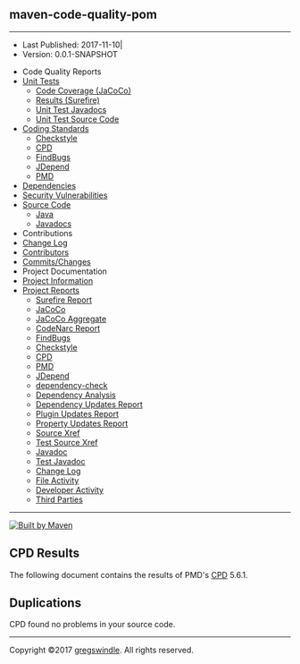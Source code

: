 ## maven-code-quality-pom

-----

  - Last Published: 2017-11-10|
  - Version: 0.0.1-SNAPSHOT

<!-- end list -->

  - Code Quality Reports
  - [Unit Tests](surefire-report.md "Unit Tests")
      - [Code Coverage
        (JaCoCo)](jacoco/index.md "Code Coverage (JaCoCo)")
      - [Results (Surefire)](surefire-report.md "Results (Surefire)")
      - [Unit Test
        Javadocs](testapidocs/index.md "Unit Test Javadocs")
      - [Unit Test Source
        Code](xref-test/index.md "Unit Test Source Code")
  - [Coding Standards](checkstyle.md "Coding Standards")
      - [Checkstyle](checkstyle.md "Checkstyle")
      - [CPD](#)
      - [FindBugs](findbugs.md "FindBugs")
      - [JDepend](jdepend-report.md "JDepend")
      - [PMD](pmd.md "PMD")
  - [Dependencies](dependency-updates-report.md "Dependencies")
  - [Security Vulnerabilities](codenarc.md "Security Vulnerabilities")
  - [Source Code](xref/index.md "Source Code")
      - [Java](xref/index.md "Java")
      - [Javadocs](apidocs/index.md "Javadocs")
  - Contributions
  - [Change Log](changelog.md "Change Log")
  - [Contributors](dev-activity.md "Contributors")
  - [Commits/Changes](file-activity.md "Commits/Changes")
  - Project Documentation
  - [Project Information](project-info.md "Project Information")
  - [Project Reports](project-reports.md "Project Reports")
      - [Surefire Report](surefire-report.md "Surefire Report")
      - [JaCoCo](jacoco/index.md "JaCoCo")
      - [JaCoCo
        Aggregate](jacoco-aggregate/index.md "JaCoCo Aggregate")
      - [CodeNarc
        Report](codenarc.md "CodeNarc Report")
      - [FindBugs](findbugs.md "FindBugs")
      - [Checkstyle](checkstyle.md "Checkstyle")
      - [CPD](#)
      - [PMD](pmd.md "PMD")
      - [JDepend](jdepend-report.md "JDepend")
      - [dependency-check](dependency-check-report.md "dependency-check")
      - [Dependency
        Analysis](dependency-analysis.md "Dependency Analysis")
      - [Dependency Updates
        Report](dependency-updates-report.md "Dependency Updates Report")
      - [Plugin Updates
        Report](plugin-updates-report.md "Plugin Updates Report")
      - [Property Updates
        Report](property-updates-report.md "Property Updates Report")
      - [Source Xref](xref/index.md "Source Xref")
      - [Test Source Xref](xref-test/index.md "Test Source Xref")
      - [Javadoc](apidocs/index.md "Javadoc")
      - [Test Javadoc](testapidocs/index.md "Test Javadoc")
      - [Change Log](changelog.md "Change Log")
      - [File Activity](file-activity.md "File Activity")
      - [Developer Activity](dev-activity.md "Developer Activity")
      - [Third Parties](third-party-report.md "Third Parties")

-----

[![Built by
Maven](./images/logos/maven-feather.png)](http://maven.apache.org/ "Built by Maven")

## CPD Results

The following document contains the results of PMD's
[CPD](http://pmd.sourceforge.net/cpd.md) 5.6.1.

## Duplications

CPD found no problems in your source code.

-----

Copyright ©2017 [gregswindle](https://github.com/gregswindle). All
rights reserved.
